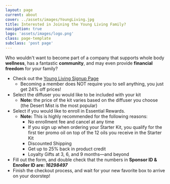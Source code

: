 ```yaml
---
layout: page
current: about
cover: ../assets/images/YoungLiving.jpg
title: Interested in Joining the Young Living Family?
navigation: true
logo: 'assets/images/logo.png'
class: page-template
subclass: 'post page'
---
```


Who wouldn't want to become part of a company that supports whole body **wellness**, has a fantastic **community**, and may even provide **financial freedom** for your family?

 - Check out the [Young Living Signup Page](https://www.bit.ly/zhoskinsyl) 
	 - Becoming a member does NOT require you to sell anything, you just get 24% off prices!
 - Select the diffuser you would like to be included with your kit
	 - **Note:** the price of the kit varies based on the diffuser you choose (the Desert Mist is the most popular)
 - Select if you would like to enroll in Essential Rewards. 
	 - **Note:** This is highly recommended for the following reasons:
		 - No enrollment fee and cancel at any time
		 - If you sign up when ordering your Starter Kit, you qualify for the first tier promo oil on top of the 12 oils you receive in the Starter Kit
		 - Discounted Shipping
		 - Get up to 25% back in product credit
		 - Loyalty Gifts at 3, 6, and 9 months—and beyond
 - Fill out the form, and double check that the numbers in **Sponsor ID & Enroller ID are: _16298497_**
 - Finish the checkout process, and wait for your new favorite box to arrive on your doorstep!
<!--stackedit_data:
eyJoaXN0b3J5IjpbMTM4NTY2NTk0Myw3MjAxMjQ3MTMsLTEzMT
kxMTYyNiw4NjcwMTg3NzksLTE4MTc2OTgzMDNdfQ==
-->